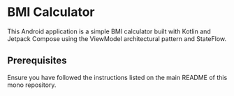 # BMI Calculator

This Android application is a simple BMI calculator built with Kotlin and Jetpack Compose using the ViewModel architectural pattern and StateFlow.

## Prerequisites

Ensure you have followed the instructions listed on the main README of this mono repository.


